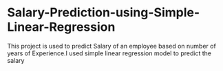 # Salary-Prediction-using-Simple-Linear-Regression
This project is used to predict Salary of an employee based on number of years of Experience.I used simple linear regression model to predict the salary
